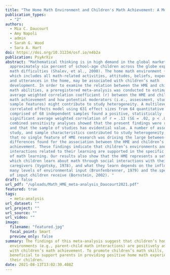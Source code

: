 ```yaml
---
title: "The Home Math Environment and Children's Math Achievement: A Meta-Analysis"
publication_types:
  - "2"
authors:
  - Mia C. Daucourt
  - Amy Napoli
  - admin
  - Sarah G. Wood
  - Sara A. Hart
doi: https://doi.org/10.31234/osf.io/n4b2a
publication: PsyArXiv
abstract: "Mathematical thinking is in high demand in the global market, but
  approximately six percent of school-age children across the globe experience
  math difficulties (Shalev, et al., 2000). The home math environment (HME),
  which includes all math-related activities, attitudes, beliefs, expectations,
  and utterances in the home, may be associated with children’s math
  development. In order to examine the relation between the HME and children’s
  math abilities, a preregistered meta-analysis was conducted to estimate the
  average weighted correlation coefficient (r) between the HME and children’s
  math achievement and how potential moderators (i.e., assessment, study, and
  sample features) might contribute to study heterogeneity. A multilevel
  correlated effects model using 631 effect sizes from 64 quantitative studies
  comprised of 68 independent samples found a positive, statistically
  significant average weighted correlation of r = .13 (SE = .02, p < .001). Our
  combined sensitivity analyses showed that the present findings were robust,
  and that the sample of studies has evidential value. A number of assessment,
  study, and sample characteristics contributed to study heterogeneity, showing
  that no single feature of HME research was driving the large between-study
  differences found for the association between the HME and children’s math
  achievement. These findings indicate that children’s environments and
  interactions related to their learning are supported in the specific context
  of math learning. Our results also show that the HME represents a setting in
  which children learn about math through social interactions with their
  caregivers (Vygotsky, 1978), and what they learn depends on the influence of
  many levels of environmental input (Bronfenbrenner, 1979) and the specificity
  of input children receive (Bornstein, 2002). "
draft: false
url_pdf: "/uploads/Math_HME_meta-analysis_Daucourt2021.pdf"
featured: true
tags:
  - meta-analysis
url_dataset: ""
url_project: ""
url_source: ""
url_video: ""
image:
  filename: "featured.jpg"
  focal_point: Smart
  preview_only: false
summary: The findings of this meta-analysis suggest that children’s home math
  environments (e.g., parent-child math interactions) are positively associated
  with children’s math achievement. To promote children’s math skills, it may be
  beneficial to support parents in providing positive home math experiences for
  their children.
date: 2021-08-13T13:02:30.408Z
---
```

